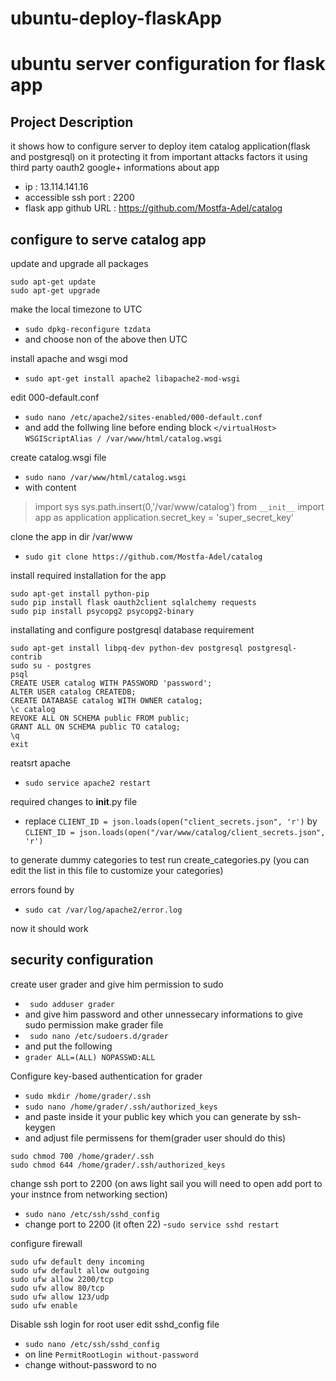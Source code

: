 # ubuntu-deploy-flaskApp

# ubuntu server configuration for flask app


## Project Description
it shows how to configure server to deploy item catalog application(flask and postgresql) on it protecting it from important attacks factors
it using third party oauth2 google+
informations about app
- ip : 13.114.141.16
- accessible ssh port : 2200
- flask app github URL : https://github.com/Mostfa-Adel/catalog

## configure to serve catalog app
update and upgrade all packages
``` 
sudo apt-get update 
sudo apt-get upgrade 
```

make the local timezone to UTC
- ``` sudo dpkg-reconfigure tzdata ``` 
- and choose non of the above then UTC


install apache and wsgi mod
- ``` sudo apt-get install apache2 libapache2-mod-wsgi ```

edit 000-default.conf
- ``` sudo nano /etc/apache2/sites-enabled/000-default.conf ```
- and add the follwing line before ending block `</virtualHost>`
` WSGIScriptAlias / /var/www/html/catalog.wsgi `

create catalog.wsgi file
- ``` sudo nano /var/www/html/catalog.wsgi ```
- with content 
> import sys
> sys.path.insert(0,'/var/www/catalog')
> from ` __init__ ` import app as application
> application.secret_key = 'super_secret_key'

clone the app in dir /var/www 
- ``` sudo git clone https://github.com/Mostfa-Adel/catalog ```

install required installation for the app
```
sudo apt-get install python-pip
sudo pip install flask oauth2client sqlalchemy requests
sudo pip install psycopg2 psycopg2-binary
```

installating and configure postgresql database requirement
```
sudo apt-get install libpq-dev python-dev postgresql postgresql-contrib
sudo su - postgres
psql
CREATE USER catalog WITH PASSWORD 'password';
ALTER USER catalog CREATEDB;
CREATE DATABASE catalog WITH OWNER catalog;
\c catalog
REVOKE ALL ON SCHEMA public FROM public;
GRANT ALL ON SCHEMA public TO catalog;
\q
exit
```

reatsrt apache
- ``` sudo service apache2 restart ```


required changes to __init__.py file
- replace
``` CLIENT_ID = json.loads(open("client_secrets.json", 'r') ```
by
``` CLIENT_ID = json.loads(open("/var/www/catalog/client_secrets.json", 'r') ```

to generate dummy categories to test run create_categories.py
(you can edit the list in this file to customize your categories)

errors found by
- ``` sudo cat /var/log/apache2/error.log ```

 now it should work 


## security configuration

create user grader and give him permission to sudo
- ``` sudo adduser grader```
- and give him password and other unnessecary informations
to give sudo permission make grader file
- ``` sudo nano /etc/sudoers.d/grader```
- and put the following
- ``` grader ALL=(ALL) NOPASSWD:ALL ```



Configure key-based authentication for grader
- ``` sudo mkdir /home/grader/.ssh ```
- ``` sudo nano /home/grader/.ssh/authorized_keys ``` 
- and paste inside it your public key which you can generate by ssh-keygen 
- and adjust file permissens for them(grader user should do this)
``` 
sudo chmod 700 /home/grader/.ssh 
sudo chmod 644 /home/grader/.ssh/authorized_keys
```


change ssh port to 2200
(on aws light sail you will need to open add port to your instnce from networking section)
- ``` sudo nano /etc/ssh/sshd_config ```
- change port to 2200 (it often 22)
-```sudo service sshd restart```

configure firewall
```
sudo ufw default deny incoming
sudo ufw default allow outgoing
sudo ufw allow 2200/tcp
sudo ufw allow 80/tcp
sudo ufw allow 123/udp
sudo ufw enable
```


Disable ssh login for root user
edit sshd_config file 
- ``` sudo nano /etc/ssh/sshd_config ```
- on line ``` PermitRootLogin without-password ```
- change without-password to no

